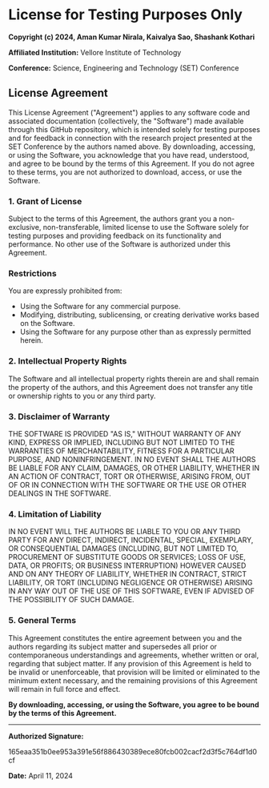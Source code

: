 # License for Testing Purposes Only

**Copyright (c) 2024, Aman Kumar Nirala, Kaivalya Sao, Shashank Kothari**

**Affiliated Institution:** Vellore Institute of Technology

**Conference:** Science, Engineering and Technology (SET) Conference

## License Agreement

This License Agreement ("Agreement") applies to any software code and associated documentation (collectively, the "Software") made available through this GitHub repository, which is intended solely for testing purposes and for feedback in connection with the research project presented at the SET Conference by the authors named above. By downloading, accessing, or using the Software, you acknowledge that you have read, understood, and agree to be bound by the terms of this Agreement. If you do not agree to these terms, you are not authorized to download, access, or use the Software.

### 1. Grant of License

Subject to the terms of this Agreement, the authors grant you a non-exclusive, non-transferable, limited license to use the Software solely for testing purposes and providing feedback on its functionality and performance. No other use of the Software is authorized under this Agreement.

### Restrictions

You are expressly prohibited from:
- Using the Software for any commercial purpose.
- Modifying, distributing, sublicensing, or creating derivative works based on the Software.
- Using the Software for any purpose other than as expressly permitted herein.

### 2. Intellectual Property Rights

The Software and all intellectual property rights therein are and shall remain the property of the authors, and this Agreement does not transfer any title or ownership rights to you or any third party.

### 3. Disclaimer of Warranty

THE SOFTWARE IS PROVIDED "AS IS," WITHOUT WARRANTY OF ANY KIND, EXPRESS OR IMPLIED, INCLUDING BUT NOT LIMITED TO THE WARRANTIES OF MERCHANTABILITY, FITNESS FOR A PARTICULAR PURPOSE, AND NONINFRINGEMENT. IN NO EVENT SHALL THE AUTHORS BE LIABLE FOR ANY CLAIM, DAMAGES, OR OTHER LIABILITY, WHETHER IN AN ACTION OF CONTRACT, TORT OR OTHERWISE, ARISING FROM, OUT OF OR IN CONNECTION WITH THE SOFTWARE OR THE USE OR OTHER DEALINGS IN THE SOFTWARE.

### 4. Limitation of Liability

IN NO EVENT WILL THE AUTHORS BE LIABLE TO YOU OR ANY THIRD PARTY FOR ANY DIRECT, INDIRECT, INCIDENTAL, SPECIAL, EXEMPLARY, OR CONSEQUENTIAL DAMAGES (INCLUDING, BUT NOT LIMITED TO, PROCUREMENT OF SUBSTITUTE GOODS OR SERVICES; LOSS OF USE, DATA, OR PROFITS; OR BUSINESS INTERRUPTION) HOWEVER CAUSED AND ON ANY THEORY OF LIABILITY, WHETHER IN CONTRACT, STRICT LIABILITY, OR TORT (INCLUDING NEGLIGENCE OR OTHERWISE) ARISING IN ANY WAY OUT OF THE USE OF THIS SOFTWARE, EVEN IF ADVISED OF THE POSSIBILITY OF SUCH DAMAGE.

### 5. General Terms

This Agreement constitutes the entire agreement between you and the authors regarding its subject matter and supersedes all prior or contemporaneous understandings and agreements, whether written or oral, regarding that subject matter. If any provision of this Agreement is held to be invalid or unenforceable, that provision will be limited or eliminated to the minimum extent necessary, and the remaining provisions of this Agreement will remain in full force and effect.

**By downloading, accessing, or using the Software, you agree to be bound by the terms of this Agreement.**

---

**Authorized Signature:**

165eaa351b0ee953a391e56f886430389ece80fcb002cacf2d3f5c764df1d0cf

**Date:** April 11, 2024